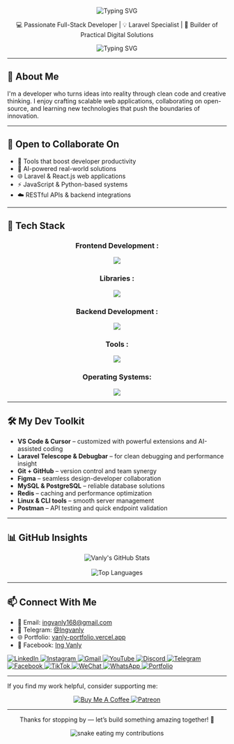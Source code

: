 <p align="center">
  <img src="https://readme-typing-svg.demolab.com?font=Fira+Code&weight=600&size=28&duration=3000&pause=1000&color=F75C7E&center=true&vCenter=true&width=500&lines=Hi,+I'm+Vanly!" alt="Typing SVG" />
</p>

<p align="center">
  💻 Passionate Full-Stack Developer | 💡 Laravel Specialist | 🚀 Builder of Practical Digital Solutions
</p>

<!-- Typing Animation -->
<p align="center">
  <img src="https://readme-typing-svg.demolab.com?font=Fira+Code&weight=600&size=24&duration=3500&pause=1000&color=F75C7E&center=true&vCenter=true&width=500&lines=Laravel+%7C+Vue+%7C+Javascript+Lover;Always+learning+something+new;Let's+build+great+things+together!" alt="Typing SVG" />
</p>


---

## 🌟 About Me

I'm a developer who turns ideas into reality through clean code and creative thinking. I enjoy crafting scalable web applications, collaborating on open-source, and learning new technologies that push the boundaries of innovation.

---

## 🤝 Open to Collaborate On

- 🚀 Tools that boost developer productivity  
- 🤖 AI-powered real-world solutions   
- 🌐 Laravel & React.js web applications
- ⚡ JavaScript & Python-based systems
- ☁️ RESTful APIs & backend integrations

---

## 🧰 Tech Stack

<div align="center">
    <h3> Frontend Development :</h3>
    <img src="https://skillicons.dev/icons?i=c,cpp,html,css,javascript,typescript,react,nextjs,vue"/>
    <br>
    <h3> Libraries :</h3>
    <img src="https://skillicons.dev/icons?i=bootstrap,tailwind"/>
    <br>
    <h3> Backend Development :</h3>
    <img src="https://skillicons.dev/icons?i=nodejs,express,mongo,mysql"/>
    <br>
    <h3> Tools :</h3>
    <img src="https://skillicons.dev/icons?i=git,github,githubactions,vscode,bash,stackoverflow,vercel,figma,postman"/>
<h3>Operating Systems:</h3>
<img src="https://skillicons.dev/icons?i=windows,linux,ubuntu,apple"/>
<br>

  </a>
</div>

---

## 🛠️ My Dev Toolkit

- **VS Code & Cursor** – customized with powerful extensions and AI-assisted coding
- **Laravel Telescope & Debugbar** – for clean debugging and performance insight  
- **Git + GitHub** – version control and team synergy  
- **Figma** – seamless design-developer collaboration  
- **MySQL & PostgreSQL** – reliable database solutions
- **Redis**  – caching and performance optimization
- **Linux & CLI tools** – smooth server management
- **Postman** – API testing and quick endpoint validation

---

## 📊 GitHub Insights

<p align="center">
  <img src="https://github-readme-stats.vercel.app/api?username=Ing-Vanly&show_icons=true&theme=radical&cache_seconds=86400&v=1" alt="Vanly's GitHub Stats" />
  <br/>
<!-- <img src="https://streak-stats-vanly.vercel.app?user=Ing-Vanly&theme=radical" alt="Vanly's GitHub Streak" /> -->
  <br/>
  <img src="https://github-readme-stats.vercel.app/api/top-langs/?username=Ing-Vanly&layout=compact&theme=radical&cache_seconds=86400&v=1" alt="Top Languages" />
</p>

---

## 📫 Connect With Me

- 📧 Email: <a href="mailto:ingvanly168@gmail.com" target="_blank">ingvanly168@gmail.com</a>  
- 💬 Telegram: [@Ingvanly](https://t.me/Ingvanly)
- 🌐 Portfolio: [vanly-portfolio.vercel.app](https://vanly-portfolio.vercel.app/)
- 📘 Facebook: [Ing Vanly](https://www.facebook.com/share/1CRxHwT6TT/?mibextid=wwXIfr)

<div align="flex-start">
  <a href="https://www.linkedin.com/in/ing-vanly-8802392b8/
" target="_blank">
    <img src="https://img.shields.io/badge/LinkedIn-0077B5?style=for-the-badge&logo=linkedin&logoColor=white" alt="LinkedIn"/>
  </a>
  <a href="https://www.instagram.com/ingvanly?igsh=cjVoZ3k1cHV3MzM%3D&utm_source=qr" target="_blank">
    <img src="https://img.shields.io/badge/Instagram-E4405F?style=for-the-badge&logo=instagram&logoColor=white" alt="Instagram"/>
  </a>
<a href="mailto:ingvanly168@gmail.com" target="_blank">
  <img src="https://img.shields.io/badge/Gmail-D14836?style=for-the-badge&logo=gmail&logoColor=white" alt="Gmail"/>
</a>
  <a href="https://youtube.com/@ingvanly?si=PtQ_iVnm_p-N7ZEh" target="_blank">
    <img src="https://img.shields.io/badge/YouTube-FF0000?style=for-the-badge&logo=youtube&logoColor=white" alt="YouTube"/>
  </a>
  <a href="https://discord.gg/4Rt2QTCY" target="_blank">
    <img src="https://img.shields.io/badge/Discord-7289DA?style=for-the-badge&logo=discord&logoColor=white" alt="Discord"/>
  </a>
  <a href="https://t.me/Ingvanly" target="_blank">
    <img src="https://img.shields.io/badge/Telegram-2CA5E0?style=for-the-badge&logo=telegram&logoColor=white" alt="Telegram"/>
  </a>
  <a href="https://www.facebook.com/share/16wBYEAfcB/?mibextid=wwXIfr](https://www.facebook.com/share/1CRxHwT6TT/?mibextid=wwXIfr" target="_blank">
    <img src="https://img.shields.io/badge/Facebook-1877F2?style=for-the-badge&logo=facebook&logoColor=white" alt="Facebook"/>
  </a>
  <a href="https://www.tiktok.com/@ingvanly?is_from_webapp=1&sender_device=pc" target="_blank">
    <img src="https://img.shields.io/badge/TikTok-000000?style=for-the-badge&logo=tiktok&logoColor=white" alt="TikTok"/>
  </a>
  <a href="https://u.wechat.com/Ingvanly
" target="_blank">
    <img src="https://img.shields.io/badge/WeChat-07C160?style=for-the-badge&logo=wechat&logoColor=white" alt="WeChat"/>
  </a>
  <a href="https://wa.me/0967776599" target="_blank">
    <img src="https://img.shields.io/badge/WhatsApp-25D366?style=for-the-badge&logo=whatsapp&logoColor=white" alt="WhatsApp"/>
  </a>
  <a href="https://your-portfolio-link.com" target="_blank">
    <img src="https://img.shields.io/badge/Portfolio-FF5733?style=for-the-badge&logo=About.me&logoColor=white" alt="Portfolio"/>
  </a>
</div>

---

If you find my work helpful, consider supporting me:

<p align="center">
  <a href="https://i.postimg.cc/3x0n3pjg/photo-1-2025-08-02-15-03-14.jpg" target="_blank">
    <img src="https://img.shields.io/badge/Buy%20Me%20a%20Coffee-FFDD00?style=for-the-badge&logo=buy-me-a-coffee&logoColor=black" alt="Buy Me A Coffee">
  </a>
  <a href="https://i.postimg.cc/3x0n3pjg/photo-1-2025-08-02-15-03-14.jpg" target="_blank">
    <img src="https://img.shields.io/badge/Patreon-F96854?style=for-the-badge&logo=patreon&logoColor=white" alt="Patreon">
  </a>
</p>

---

<p align="center">Thanks for stopping by — let’s build something amazing together! 🚀</p>
<div align="center">
  <picture>
    <source media="(prefers-color-scheme: dark)" srcset="https://raw.githubusercontent.com/Ing-Vanly/Ing-Vanly/output/github-snake-dark.svg">
    <img alt="snake eating my contributions" src="https://raw.githubusercontent.com/Ing-Vanly/Ing-Vanly/output/github-snake.svg">
  </picture>
</div>
<!-- <div align="center">
  <img src="https://raw.githubusercontent.com/Ing-Vanly/Ing-Vanly/output/github-snake-dark.svg" alt="GitHub Snake dark" />
</div> -->



